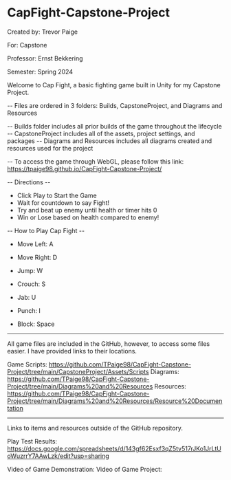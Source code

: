 # CapFight-Capstone-Project

Created by: Trevor Paige

For: Capstone

Professor: Ernst Bekkering

Semester: Spring 2024


Welcome to Cap Fight, a basic fighting game built in Unity for my Capstone Project. 

-- Files are ordered in 3 folders: Builds, CapstoneProject, and Diagrams and Resources

-- Builds folder includes all prior builds of the game throughout the lifecycle
-- CapstoneProject includes all of the assets, project settings, and packages
-- Diagrams and Resources includes all diagrams created and resources used for the project

-- To access the game through WebGL, please follow this link: https://tpaige98.github.io/CapFight-Capstone-Project/

-- Directions --
- Click Play to Start the Game
- Wait for countdown to say Fight!
- Try and beat up enemy until health or timer hits 0
- Win or Lose based on health compared to enemy!


-- How to Play Cap Fight --
- Move Left: A
- Move Right: D
- Jump: W
- Crouch: S

- Jab: U
- Punch: I

- Block: Space

------------------------------------------------------------------------------------------

All game files are included in the GitHub, however, to access some files easier. I have provided links to their locations. 

Game Scripts: https://github.com/TPaige98/CapFight-Capstone-Project/tree/main/CapstoneProject/Assets/Scripts
Diagrams: https://github.com/TPaige98/CapFight-Capstone-Project/tree/main/Diagrams%20and%20Resources
Resources: https://github.com/TPaige98/CapFight-Capstone-Project/tree/main/Diagrams%20and%20Resources/Resource%20Documentation

------------------------------------------------------------------------------------------

Links to items and resources outside of the GitHub repository.

Play Test Results: https://docs.google.com/spreadsheets/d/143gf62Esxf3qZ5tv517rJKo1JrLtUoWuzrrY7AAwLzk/edit?usp=sharing

Video of Game Demonstration: 
Video of Game Project: 
